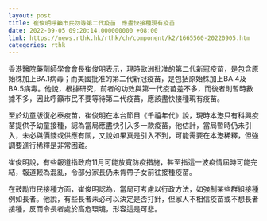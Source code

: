 ```yaml
---
layout: post
title: 崔俊明呼籲市民勿等第二代疫苗　應盡快接種現有疫苗
date: 2022-09-05 09:20:14.000000000 +08:00
link: https://news.rthk.hk/rthk/ch/component/k2/1665560-20220905.htm
categories: rthk
---
```


香港醫院藥劑師學會會長崔俊明表示，現時歐洲批准的第二代新冠疫苗，是包含原始株加上BA.1病毒；而美國批准的第二代新冠疫苗，是包括原始株加上BA.4及BA.5病毒。他說，根據研究，前者的功效與第一代疫苗差不多，而後者則暫時數據不多，因此呼籲市民不要等待第二代疫苗，應該盡快接種現有疫苗。

至於幼童版復必泰疫苗，崔俊明在本台節目《千禧年代》說，現時本港只有科興疫苗提供予幼童接種，認為當局應盡快引入多一款疫苗，他估計，當局暫時仍未引入，未必與價錢或供應有關，又說如果真是引入不到，可能需要在本港稀釋，但強調要進行稀釋是非常困難。

崔俊明說，有些報道指政府11月可能放寬防疫措施，甚至指這一波疫情屆時可能完結，報道較為混亂，令部分家長仍未肯帶子女前往接種疫苗。

在鼓勵市民接種方面，崔俊明認為，當局可考慮以行政方法，如強制某些群組接種例如長者。他說，有些長者未必可以決定是否打針，但家人不相信疫苗或不想長者接種，反而令長者處於高危環境，形容這是可悲。
